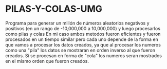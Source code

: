 # PILAS-Y-COLAS-UMG
Programa para generar un millón de números aleatorios negativos y positivos (en un rango de -10,000,000 a 10,000,000) y luego procesarlos como pilas y colas
En mi caso ambos metodos fueron eficientes y fueron procesados en un tiempo similar pero cada uno depende de la forma en que vamos a procesar los datos creados, ya que al procesar los numeros como una "pila" los datos se mostraran en orden inverso al que fueron creados. Si se procesan en forma de "cola" los numeros seran mostrados en el mismo orden que fueron creados. 
